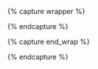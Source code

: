 {% capture wrapper %}
<div class="wrapper" markdown="1">
{% endcapture %}

{% capture end_wrap %}
</div>
{% endcapture %}
